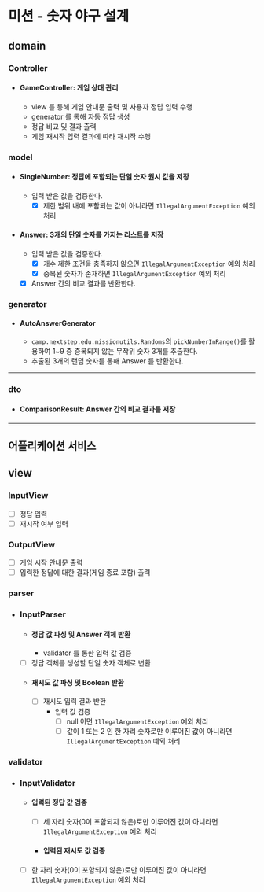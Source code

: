 # 미션 - 숫자 야구 설계

## domain

### Controller

- #### GameController: 게임 상태 관리
    - view 를 통해 게임 안내문 출력 및 사용자 정답 입력 수행
    - generator 를 통해 자동 정답 생성
    - 정답 비교 및 결과 출력
    - 게임 재시작 입력 결과에 따라 재시작 수행

### model

- #### SingleNumber: 정답에 포함되는 단일 숫자 원시 값을 저장
    - 입력 받은 값을 검증한다.
        - [x] 제한 범위 내에 포함되는 값이 아니라면 `IllegalArgumentException` 예외 처리

- #### Answer: 3개의 단일 숫자를 가지는 리스트를 저장
    - 입력 받은 값을 검증한다.
        - [x] 개수 제한 조건을 충족하지 않으면 `IllegalArgumentException` 예외 처리
        - [x] 중복된 숫자가 존재하면 `IllegalArgumentException` 예외 처리
    - [x] Answer 간의 비교 결과를 반환한다.

### generator

- #### AutoAnswerGenerator
    - `camp.nextstep.edu.missionutils.Randoms`의 `pickNumberInRange()`를 활용하여 1~9 중 중복되지 않는 무작위 숫자 3개를 추출한다.
    - 추출된 3개의 랜덤 숫자를 통해 Answer 를 반환한다.

---

### dto

- #### ComparisonResult: Answer 간의 비교 결과를 저장

---

## 어플리케이션 서비스

## view

### InputView

- [ ] 정답 입력
- [ ] 재시작 여부 입력

### OutputView

- [ ] 게임 시작 안내문 출력
- [ ] 입력한 정답에 대한 결과(게임 종료 포함) 출력

### parser

- ### InputParser
    - #### 정답 값 파싱 및 Answer 객체 반환
        - validator 를 통한 입력 값 검증
    - [ ] 정답 객체를 생성할 단일 숫자 객체로 변환

    - #### 재시도 값 파싱 및 Boolean 반환
        - [ ] 재시도 입력 결과 반환
            - 입력 값 검증
                - [ ] null 이면 `IllegalArgumentException` 예외 처리
                - [ ] 값이 1 또는 2 인 한 자리 숫자로만 이루어진 값이 아니라면 `IllegalArgumentException` 예외 처리

### validator

- ### InputValidator
    - #### 입력된 정답 값 검증
        - [ ] 세 자리 숫자(0이 포함되지 않은)로만 이루어진 값이 아니라면 `IllegalArgumentException` 예외 처리

        - #### 입력된 재시도 값 검증
    - [ ] 한 자리 숫자(0이 포함되지 않은)로만 이루어진 값이 아니라면 `IllegalArgumentException` 예외 처리
